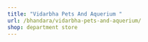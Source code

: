 ```yaml
---
title: "Vidarbha Pets And Aquerium "
url: /bhandara/vidarbha-pets-and-aquerium/
shop: department store
---
```

